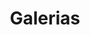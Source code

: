 ---
path: /galeria
title: Galerias
image: /img/galeria.jpg
description: >-
  Galeria de fotos do Gevs
---